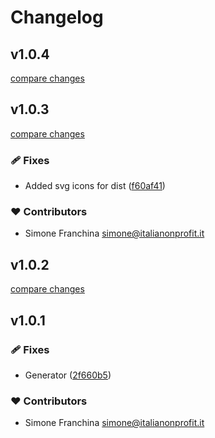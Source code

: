 # Changelog


## v1.0.4

[compare changes](https://github.com/mrbubbaz/Solar-Icon-Set/compare/v1.0.3...v1.0.4)

## v1.0.3

[compare changes](https://github.com/mrbubbaz/Solar-Icon-Set/compare/v1.0.2...v1.0.3)

### 🩹 Fixes

- Added svg icons for dist ([f60af41](https://github.com/mrbubbaz/Solar-Icon-Set/commit/f60af41))

### ❤️ Contributors

- Simone Franchina <simone@italianonprofit.it>

## v1.0.2

[compare changes](https://github.com/mrbubbaz/Solar-Icon-Set/compare/v1.0.1...v1.0.2)

## v1.0.1


### 🩹 Fixes

- Generator ([2f660b5](https://github.com/mrbubbaz/Solar-Icon-Set/commit/2f660b5))

### ❤️ Contributors

- Simone Franchina <simone@italianonprofit.it>

